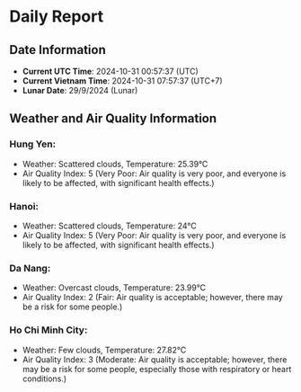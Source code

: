 # Daily Report
## Date Information
- **Current UTC Time**: 2024-10-31 00:57:37 (UTC)
- **Current Vietnam Time**: 2024-10-31 07:57:37 (UTC+7)
- **Lunar Date**: 29/9/2024 (Lunar)

## Weather and Air Quality Information

### Hung Yen:
- Weather: Scattered clouds, Temperature: 25.39°C
- Air Quality Index: 5 (Very Poor: Air quality is very poor, and everyone is likely to be affected, with significant health effects.)

### Hanoi:
- Weather: Scattered clouds, Temperature: 24°C
- Air Quality Index: 5 (Very Poor: Air quality is very poor, and everyone is likely to be affected, with significant health effects.)

### Da Nang:
- Weather: Overcast clouds, Temperature: 23.99°C
- Air Quality Index: 2 (Fair: Air quality is acceptable; however, there may be a risk for some people.)

### Ho Chi Minh City:
- Weather: Few clouds, Temperature: 27.82°C
- Air Quality Index: 3 (Moderate: Air quality is acceptable; however, there may be a risk for some people, especially those with respiratory or heart conditions.)
